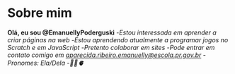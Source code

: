# Sobre mim
 **Olá, eu sou @EmanuellyPoderguski**
  -*Estou interessada em aprender a criar páginas na web*
  -*Estou aprendendo atualmente a programar jogos no Scratch e em JavaScript*
  -*Pretento colaborar em sites*
  -*Pode entrar em contato comigo em aparecida.ribeiro.emanuelly@escola.pr.gov.br*
  -*Pronomes: Ela/Dela*
  -*🌻🦋🫀*
<!---
EmanuellyPoderguski/EmanuellyPoderguski is a ✨ special ✨ repository because its `README.md` (this file) appears on your GitHub profile.
You can click the Preview link to take a look at your changes.
--->

